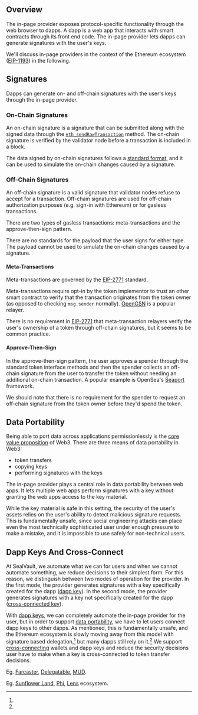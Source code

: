 ## Overview

The in-page provider exposes protocol-specific functionality through the web
browser to dapps. A dapp is a web app that interacts with smart contracts
through its front end code. The in-page provider lets dapps can generate signatures with the user's keys. 

We'll discuss in-page providers in the context of the Ethereum ecosystem
([EIP-1193](https://eips.ethereum.org/EIPS/eip-1193)) in the following.

## Signatures

Dapps can generate on- and off-chain signatures with the user's keys through the
in-page provider.

### On-Chain Signatures

An on-chain signature is a signature that can be submitted along with the signed
data through the
[`eth_sendRawTransaction`](https://ethereum.org/en/developers/docs/apis/json-rpc/#eth_sendrawtransaction)
method. The on-chain signature is verified by the validator node before a
transaction is included in a block.

The data signed by on-chain signatures follows a [standard
format,](https://docs.ethers.org/v5/api/providers/types/#providers-TransactionRequest)
and it can be used to simulate the on-chain changes caused by a signature.

### Off-Chain Signatures

An off-chain signature is a valid signature that validator nodes refuse to
accept for a transaction. Off-chain signatures are used for off-chain
authorization purposes (e.g. sign-in with Ethereum) or for gasless transactions.

There are two types of gasless transactions: meta-transactions and the
approve-then-sign pattern. 

There are no standards for the payload that the user signs for either type. The
payload cannot be used to simulate the on-chain changes caused by a signature.

#### Meta-Transactions

Meta-transactions are governed by the
[EIP-2771](https://eips.ethereum.org/EIPS/eip-2771) standard. 

Meta-transactions require opt-in by the token implementor to trust an other
smart contract to verify that the transaction originates from the token owner
(as opposed to checking `msg.sender` normally). [OpenGSN](https://opengsn.org/)
is a popular relayer.

There is no requirement in [EIP-2771](https://eips.ethereum.org/EIPS/eip-2771)
that meta-transaction relayers verify the user's ownership of a token through
off-chain signatures, but it seems to be common practice.

#### Approve-Then-Sign

In the approve-then-sign pattern, the user approves a spender through the
standard token interface methods and then the spender collects an off-chain
signature from the user to transfer the token without needing an additional
on-chain transaction. A popular example is OpenSea's
[Seaport](https://docs.opensea.io/v2.0/reference/seaport-overview) framework.

We should note that there is no requirement for the spender to request an
off-chain signature from the token owner before they'd spend the token.

## Data Portability

Being able to port data across applications permissionlessly is the [core value
proposition](https://sealvault.org/blog/web3/#how-can-web3-go-wrong) of Web3.
There are three means of data portability in Web3:

- token transfers
- copying keys
- performing signatures with the keys

The in-page provider plays a central role in data portability between web apps.
It lets multiple web apps perform signatures with a key without granting the web
apps access to the key material.

While the key material is safe in this setting, the security of the user's
assets relies on the user's ability to detect malicious signature requests. This
is fundamentally unsafe, since social engineering attacks can place even the
most technically sophisticated user under enough pressure to make a mistake, and
it is impossible to use safely for non-technical users.

## Dapp Keys And Cross-Connect

At SealVault, we automate what we can for users and when we cannot automate
something, we reduce decisions to their simplest form. For this reason, we
distinguish between two modes of operation for the provider. In the first mode,
the provider generates signatures with a key specifically created for the dapp
([dapp key](./dapp-keys.md)). In the second mode, the provider generates
signatures with a key not specifically created for the dapp ([cross-connected
key](./cross-connect.md)).

With [dapp keys,](./dapp-keys.md) we can completely automate the in-page
provider for the user, but in order to support [data
portability](#data-portability), we have to let users connect dapp keys to other
dapps.  As mentioned, this is fundamentally unsafe, and the Ethereum ecosystem
is slowly moving away from this model with signature based delegation,[^10] but
many dapps still rely on it.[^15] We support
[cross-connecting](./cross-connect.md) wallets and dapp keys and reduce the
security decisions user have to make when a key is cross-connected to token
transfer decisions.


[^10]:
Eg. [Farcaster](https://www.youtube.com/watch?v=ZzySey1azWM), [Delegatable](https://delegatable.org/), [MUD](https://github.com/latticexyz/mud/issues/327).

[^15]:
Eg. [Sunflower Land](https://sunflower-land.com/), [Phi](https://philand.xyz/), [Lens](https://www.lens.xyz/) ecosystem.
